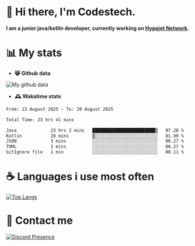 # 👋 Hi there, I'm Codestech.
**I am a junior java/kotlin developer, currently working on [Hypejet Network](https://github.com/Hypejet).**

# 📊 My stats
- **😸 Github data**

![My github data](https://github-readme-stats.vercel.app/api?username=Codestech1&count_private=true&include_all_commits=true&theme=codeSTACKr)

- **🕰️ Wakatime stats**
<!--START_SECTION:waka-->

```txt
From: 13 August 2025 - To: 20 August 2025

Total Time: 23 hrs 41 mins

Java             23 hrs 2 mins   ████████████████████████▒   97.28 %
Kotlin           28 mins         ▒░░░░░░░░░░░░░░░░░░░░░░░░   01.99 %
JSON             3 mins          ░░░░░░░░░░░░░░░░░░░░░░░░░   00.27 %
TOML             3 mins          ░░░░░░░░░░░░░░░░░░░░░░░░░   00.27 %
GitIgnore file   1 min           ░░░░░░░░░░░░░░░░░░░░░░░░░   00.11 %
```

<!--END_SECTION:waka-->

# ☕ Languages i use most often
[![Top Langs](https://github-readme-stats.vercel.app/api/top-langs/?username=Codestech1&layout=compact&langs_count=8&exclude_repo=window5000.github.io&theme=codeSTACKr)](https://github.com/anuraghazra/github-readme-stats)

# 💬 Contact me
[![Discord Presence](https://lanyard.cnrad.dev/api/650718742157852740)](https://discord.com/users/650718742157852740)
</br>
